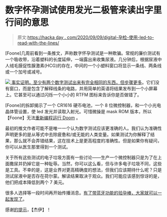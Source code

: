 # 数字怀孕测试使用发光二极管来读出字里行间的意思

> 原文:[https://hacka day . com/2020/09/09/digital-孕检-使用-led-to-read-with-the-lines/](https://hackaday.com/2020/09/09/digital-pregnancy-tests-use-leds-to-read-between-the-lines/)

[Foone]几周前看到一条推文，声称数字怀孕测试是一种欺骗。常规的廉价测试有一个吸收带，沿着塑料的长度延伸，一端露出来收集尿液。几分钟后，根据尿液中人绒毛膜促性腺激素(HCG)的存在，中间的一个小塑料窗口将显示一条线、两条线或一个加号或减号。

[![](../Images/1014dfb94600e71f280586b46f53d7a7.png) ](https://hackaday.com/wp-content/uploads/2020/09/pregnancy-test-screen.jpg) [事实证明，至少有两个数字测试出来有完全相同的东西，但步骤更多](https://threadreaderapp.com/thread/1301707401024827392.html)。它们没有窗口，而是包含了解释线条的电路，并用简单的英语将结果发布到一个小屏幕上。它甚至可以通过闪烁一个小小的 RTFM 图标来告诉你是否做错了。

[Foone]的拆卸揭示了一个 CR1616 硬币电池，一个 8 位微控制器，和一个小光电晶体管设置，使 led 发光并读取入射光。可惜微操是 mask ROM 版本，所以【Foone】无法[重新编程运行 Doom](https://www.reddit.com/r/nextfuckinglevel/comments/ini2aw/doom_on_a_pregnancy_tester/) 。

最初的推文作者可能不是唯一一个认为数字测试应该更准确的人。我们认为准确性声明更多的是从等式中去除疲惫和/或无能的人类变量。如果测试为你解释了结果，那么就不会弄错结果，这在技术上是更高程度的准确性。但是如果你有疑问，你可以从医生那里得到一个测试。

关于所有这些测试的电子垃圾方面有一些讨论——生产一个微控制器只是为了在上面撒尿并扔掉它是一种耻辱。当然，你可以这么看，但与许多电子垃圾不同，这些是工具。不幸的是，这是业界对更高精确度的想法，但我们应该期待什么呢？只是测试尿液中是否存在荷尔蒙。解读结果取决于观众。我们可能应该感到惊讶的是，他们把成本降低到两个 7 美元。

很多人选择等一段时间再开始传播消息。[有了带蓝牙功能的验孕棒，大家就可以一起发现了](https://hackaday.com/2016/01/14/the-stork-looks-different-than-we-thought/)。

感谢[的提示](https://twitter.com/Foone/status/1301713156822032385)，【杰伊】！